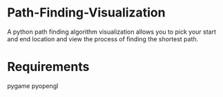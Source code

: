 # Path-Finding-Visualization
A python path finding algorithm visualization allows you to pick your start and end location and view the process of finding the shortest path.

# Requirements
pygame
pyopengl
